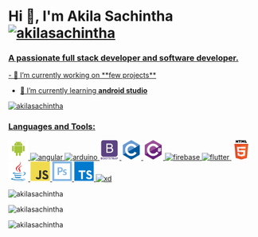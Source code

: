 <h1 align="left">Hi 👋, I'm Akila Sachintha  <a href="https://github.com/ryo-ma/github-profile-trophy"><img src="https://komarev.com/ghpvc/?username=akilasachintha&label=Profile%20views&color=0e75b6&style=flat" alt="akilasachintha" /></h1>
<h3 align="left">A passionate full stack developer and software developer.</h3>
<p>
- 🔭 I’m currently working on **few projects**

- 🌱 I’m currently learning **android studio**
 <img src="https://github-readme-stats.vercel.app/api/top-langs?username=akilasachintha&show_icons=true&locale=en&layout=compact" alt="akilasachintha" />
 </p>
 
 <h3 align="left">Languages and Tools:</h3>

<p align="left"> <a href="https://developer.android.com" target="_blank"> <img src="https://raw.githubusercontent.com/devicons/devicon/master/icons/android/android-original-wordmark.svg" alt="android" width="40" height="40"/> </a> <a href="https://angular.io" target="_blank"> <img src="https://angular.io/assets/images/logos/angular/angular.svg" alt="angular" width="40" height="40"/> </a> <a href="https://www.arduino.cc/" target="_blank"> <img src="https://cdn.worldvectorlogo.com/logos/arduino-1.svg" alt="arduino" width="40" height="40"/> </a> <a href="https://getbootstrap.com" target="_blank"> <img src="https://raw.githubusercontent.com/devicons/devicon/master/icons/bootstrap/bootstrap-plain-wordmark.svg" alt="bootstrap" width="40" height="40"/> </a> <a href="https://www.cprogramming.com/" target="_blank"> <img src="https://raw.githubusercontent.com/devicons/devicon/master/icons/c/c-original.svg" alt="c" width="40" height="40"/> </a> <a href="https://www.w3schools.com/cs/" target="_blank"> <img src="https://raw.githubusercontent.com/devicons/devicon/master/icons/csharp/csharp-original.svg" alt="csharp" width="40" height="40"/> </a> <a href="https://firebase.google.com/" target="_blank"> <img src="https://www.vectorlogo.zone/logos/firebase/firebase-icon.svg" alt="firebase" width="40" height="40"/> </a> <a href="https://flutter.dev" target="_blank"> <img src="https://www.vectorlogo.zone/logos/flutterio/flutterio-icon.svg" alt="flutter" width="40" height="40"/> </a> <a href="https://www.w3.org/html/" target="_blank"> <img src="https://raw.githubusercontent.com/devicons/devicon/master/icons/html5/html5-original-wordmark.svg" alt="html5" width="40" height="40"/> </a> <a href="https://www.java.com" target="_blank"> <img src="https://raw.githubusercontent.com/devicons/devicon/master/icons/java/java-original.svg" alt="java" width="40" height="40"/> </a> <a href="https://developer.mozilla.org/en-US/docs/Web/JavaScript" target="_blank"> <img src="https://raw.githubusercontent.com/devicons/devicon/master/icons/javascript/javascript-original.svg" alt="javascript" width="40" height="40"/> </a> <a href="https://www.photoshop.com/en" target="_blank"> <img src="https://raw.githubusercontent.com/devicons/devicon/master/icons/photoshop/photoshop-line.svg" alt="photoshop" width="40" height="40"/> </a> <a href="https://www.typescriptlang.org/" target="_blank"> <img src="https://raw.githubusercontent.com/devicons/devicon/master/icons/typescript/typescript-original.svg" alt="typescript" width="40" height="40"/> </a> <a href="https://www.adobe.com/products/xd.html" target="_blank"> <img src="https://cdn.worldvectorlogo.com/logos/adobe-xd.svg" alt="xd" width="40" height="40"/> </a> </p>

 
<p align="left"><img src="https://github-readme-stats.vercel.app/api?username=akilasachintha&&show_icons=true&title_color=ffffff&icon_color=bb2acf&text_color=daf7dc&bg_color=151515" alt="akilasachintha" /></a> </p>
 
<p><img src="https://github-readme-stats.vercel.app/api?username=akilasachintha&show_icons=true&locale=en" alt="akilasachintha" /></p>

<p><img src="https://github-readme-streak-stats.herokuapp.com/?user=akilasachintha&" alt="akilasachintha" /></p>
 
